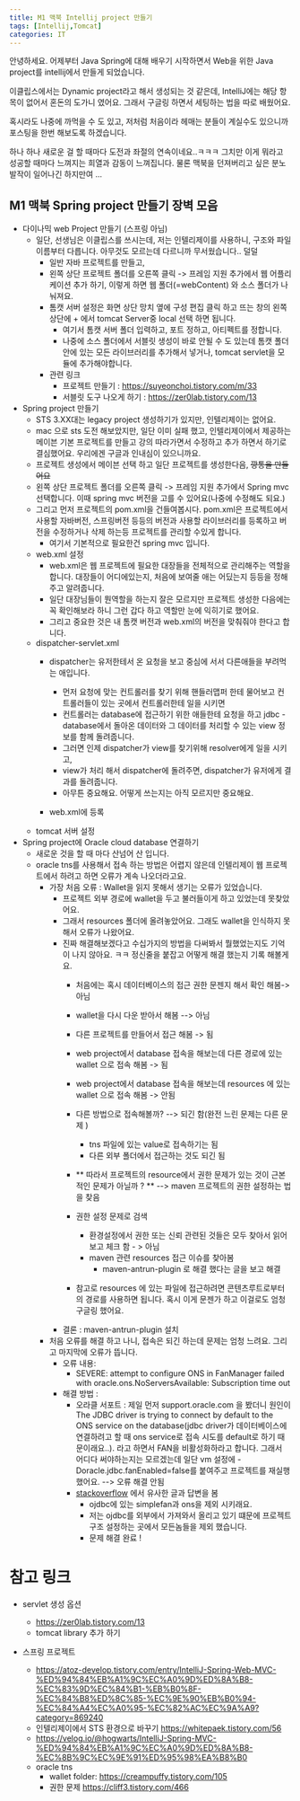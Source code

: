 ```yaml
---
title: M1 맥북 Intellij project 만들기 
tags: [Intellij,Tomcat]
categories: IT
---
```


안녕하세요. 
어제부터 Java Spring에 대해 배우기 시작하면서 Web을 위한 Java project를 intellij에서 만들게 되었습니다. 

이클립스에서는 Dynamic project라고 해서 생성되는 것 같은데, IntelliJ에는 해당 항목이 없어서 혼돈의 도가니 였어요. 그래서 구글링 하면서 세팅하는 법을 따로 배웠어요. 

혹시라도 나중에 까먹을 수 도 있고, 저처럼 처음이라 헤매는 분들이 계실수도 있으니까 포스팅을 한번 해보도록 하겠습니다.

하나 하나 새로운 걸 할 때마다 도전과 좌절의 연속이네요..ㅋㅋㅋ 
그치만 이게 뭐라고 성공할 때마다 느껴지는 희열과 감동이 느껴집니다. 물론 맥북을 던져버리고 싶은 분노발작이 일어나긴 하지만여 ...

## M1 맥북 Spring project 만들기 장벽 모음 
- 다이나믹 web Project 만들기 (스프링 아님)
    - 일단, 선생님은 이클립스를 쓰시는데, 저는 인텔리제이를 사용하니, 구조와 파일 이름부터 다릅니다. 아무것도 모르는데 다르니까 무서웠습니다.. 덜덜 
         - 일반 자바 프로젝트를 만들고, 
         - 왼쪽 상단 프로젝트 폴더를 오른쪽 클릭 -> 프레임 지원 추가에서 웹 어플리케이션 추가 하기, 이렇게 하면 웹 폴더(=webContent) 와 소스 폴더가 나눠져요.  
         - 톰캣 서버 설정은 화면 상단 망치 옆에 구성 편집 클릭 하고 뜨는 창의 왼쪽 상단에 + 에서 tomcat Server중 local 선택 하면 됩니다. 
            - 여기서 톰캣 서버 폴더 입력하고, 포트 정하고, 아티펙트를 정합니다. 
            - 나중에 소스 폴더에서 서블릿 생성이 바로 안될 수 도 있는데 톰캣 폴더 안에 있는 모든 라이브러리를 추가해서 넣거나, tomcat servlet을 모듈에 추가해야합니다. 
        - 관련 링크 
            - 프로젝트 만들기 : https://suyeonchoi.tistory.com/m/33
            - 서블릿 도구 나오게 하기 : https://zer0lab.tistory.com/13
- Spring project 만들기 
    - STS 3.XX대는 legacy project 생성하기가 있지만, 인텔리제이는 없어요.   
    - mac 으로 sts 도전 해보았지만, 일단 이미 실패 했고, 인텔리제이에서 제공하는 메이븐  기본 프로젝트를 만들고 강의 따라가면서 수정하고 추가 하면서 하기로 결심했어요. 우리에겐 구글과 인내심이 있으니까요. 
    - 프로젝트 생성에서 메이븐 선택 하고 일단 프로젝트를 생성한다음, ~~깡통을 만들어요~~
    - 왼쪽 상단 프로젝트 폴더를 오른쪽 클릭 -> 프레임 지원 추가에서 Spring mvc 선택합니다. 이때 spring mvc 버전을 고를 수 있어요(나중에 수정해도 되요.)
    - 그리고 먼저 프로젝트의 pom.xml을 건들여봅시다. pom.xml은 프로젝트에서 사용할 자바버전, 스프링버전 등등의 버전과 사용할 라이브러리를 등록하고 버전을 수정하거나 삭제 하는등 프로젝트를 관리할 수있게 합니다. 
        - 여기서 기본적으로 필요한건 spring mvc 입니다. 
    - web.xml 설정 
        - web.xml은 웹 프로젝트에 필요한 대장들을 전체적으로 관리해주는 역할을 합니다. 대장들이 어디에있는지, 처음에 보여줄 애는 어딨는지 등등을 정해주고 알려줍니다. 
        - 일단 대장님들이 뭔역할을 하는지 잘은 모르지만 프로젝트 생성한 다음에는 꼭 확인해보라 하니 그런 갑다 하고 역할만 눈에 익히기로 했어요. 
        - 그리고 중요한 것은 내 톰캣 버전과 web.xml의 버전을 맞춰줘야 한다고 합니다. 
    - dispatcher-servlet.xml 
        - dispatcher는 유저한테서 온 요청을 보고 중심에 서서 다른애들을 부려먹는 애입니다. 
            - 먼저 요청에 맞는 컨트롤러를 찾기 위해 핸들러맵퍼 한테 물어보고 컨트롤러들이 있는 곳에서 컨트롤러한테 일을 시키면 
            - 컨트롤러는 database에 접근하기 위한 애들한테 요청을 하고 jdbc - database에서 돌아온 데이터와 그 데이터를 처리할 수 있는 view 정보를 함께 돌려줍니다. 
            - 그러면 인제 dispatcher가 view를 찾기위해 resolver에게 일을 시키고, 
            - view가 처리 해서 dispatcher에 돌려주면, dispatcher가 유저에게 결과를 돌려줍니다. 
            - 아무튼 중요해요. 어떻게 쓰는지는 아직 모르지만 중요해요. 

        - web.xml에 등록 
    - tomcat 서버 설정 
- Spring project에 Oracle cloud database 연결하기 
    - 새로운 것을 할 때 마다 산넘어 산 입니다. 
    - oracle tns를 사용해서 접속 하는 방법은 어렵지 않은데 인텔리제이 웹 프로젝트에서 하려고 하면 오류가 계속 나오더라고요. 
        - 가장 처음 오류 : Wallet을 읽지 못해서 생기는 오류가 있었습니다. 
            -  프로젝트 외부 경로에 wallet을 두고 불러들이게 하고 있었는데 못찾았어요.
            -  그래서 resources 폴더에 올려놓았어요. 그래도 wallet을 인식하지 못해서 오류가 나왔어요. 
            -  진짜 해결해보겠다고 수십가지의 방법을 다써봐서 뭘했었는지도 기억이 나지 않아요. ㅋㅋ 정신줄을 붙잡고 어떻게 해결 했는지 기록 해볼게요. 
                - 처음에는 혹시 데이터베이스의 접근 권한 문젠지 해서 확인 해봄-> 아님
                - wallet을 다시 다운 받아서 해봄 --> 아님 
                - 다른 프로젝트를 만들어서 접근 해봄 -> 됨 
                - web project에서 database 접속을 해보는데 다른 경로에 있는 wallet 으로 접속 해봄 -> 됨 
                - web project에서 database 접속을 해보는데 resources 에 있는 wallet 으로 접속 해봄 -> 안됨 
                - 다른 방법으로 접속해볼까? --> 되긴 함(완전 느린 문제는 다른 문제 )
                    - tns 파일에 있는 value로 접속하기는 됨 
                    - 다른 외부 폴더에서 접근하는 것도 되긴 됨 
                - ** 따라서 프로젝트의 resource에서 권한 문제가 있는 것이 근본적인 문제가 아닐까 ? ** --> maven 프로젝트의 권한 설정하는 법을 찾음 

                - 권한 설정 문제로 검색 
                    - 환경설정에서 권한 또는 신뢰 관련된 것들은 모두 찾아서 읽어보고 체크 함 - > 아님
                    - maven 관련 resources 접근 이슈를 찾아봄 
                        - maven-antrun-plugin 로 해결 했다는 글을 보고 해결 
                - 참고로 resources 에 있는 파일에 접근하려면 콘텐츠루트로부터의 경로를 사용하면 됩니다. 혹시 이게 문젠가 하고 이걸로도 엄청 구글링 했어요. 
            - 결론 : maven-antrun-plugin 설치 
        - 처음 오류를 해결 하고 나니, 접속은 되긴 하는데 문제는 엄청 느려요. 그리고 마지막에 오류가 뜹니다. 
            - 오류 내용: 
                - SEVERE: attempt to configure ONS in FanManager failed with oracle.ons.NoServersAvailable: Subscription time out
            - 해결 방법 : 
                - 오라클 서포트 : 제일 먼저 support.oracle.com 을 봤더니 원인이  The JDBC driver is trying to connect by default to the ONS service on the database(jdbc driver가 데이터베이스에 연결하려고 할 때 ons service로 접속 시도를 default로 하기 때문이래요..). 라고 하면서 FAN을 비활성화하라고 합니다. 그래서 어디다 써야하는지는 모르겠는데 일단 vm 설정에 -Doracle.jdbc.fanEnabled=false를 붙여주고 프로젝트를 재실행 했어요. 
                 --> 오류 해결 안됨 
                - [stackoverflow](https://stackoverflow.com/questions/58873384/spring-boot-app-error-log-says-attempt-to-configure-ons-in-fanmanager-failed-wit) 에서 유사한 글과 답변을 봄 
                    - ojdbc에 있는 simplefan과 ons을 제외 시키래요. 
                    - 저는 ojdbc를 외부에서 가져와서 올리고 있기 떄문에 프로젝트 구조 설정하는 곳에서 모든놈들을 제외 했습니다. 
                    - 문제 해결 완료 ! 






            

# 참고 링크 

- servlet 생성 옵션
    - https://zer0lab.tistory.com/13
    - tomcat library 추가 하기 

- 스프링 프로젝트 
    - https://atoz-develop.tistory.com/entry/IntelliJ-Spring-Web-MVC-%ED%94%84%EB%A1%9C%EC%A0%9D%ED%8A%B8-%EC%83%9D%EC%84%B1-%EB%B0%8F-%EC%84%B8%ED%8C%85-%EC%9E%90%EB%B0%94-%EC%84%A4%EC%A0%95-%EC%82%AC%EC%9A%A9?category=869240
    - 인텔리제이에서 STS 환경으로 바꾸기 
    https://whitepaek.tistory.com/56
    - https://velog.io/@hogwarts/IntelliJ-Spring-MVC-%ED%94%84%EB%A1%9C%EC%A0%9D%ED%8A%B8-%EC%8B%9C%EC%9E%91%ED%95%98%EA%B8%B0
    - oracle tns 
        - wallet folder: https://creampuffy.tistory.com/105
        - 권한 문제 https://cliff3.tistory.com/466